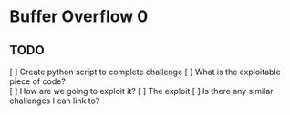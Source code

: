 # Buffer Overflow 0

## TODO
 [ ] Create python script to complete challenge
 [ ] What is the exploitable piece of code?  
 [ ] How are we going to exploit it?
 [ ] The exploit
 [ ] Is there any similar challenges I can link to?
